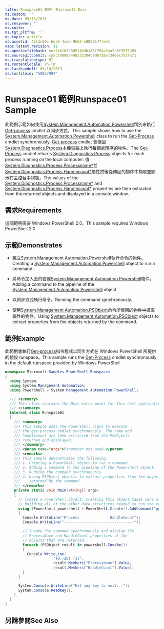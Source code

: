 ```yaml
---
title: Runspace01 範例 |Microsoft Docs
ms.custom: ''
ms.date: 09/13/2016
ms.reviewer: ''
ms.suite: ''
ms.tgt_pltfrm: ''
ms.topic: article
ms.assetid: 42c1c59c-6da5-4cda-9562-e8059177fee1
caps.latest.revision: 11
ms.openlocfilehash: eec9c616fc6d5240db185f764a3ea2c8f9575d03
ms.sourcegitcommit: caac7d098a448232304c9d6728e7340ec7517a71
ms.translationtype: MT
ms.contentlocale: zh-TW
ms.lasthandoff: 03/16/2019
ms.locfileid: "58057904"
---
```

# <a name="runspace01-sample"></a><span data-ttu-id="1caf3-102">Runspace01 範例</span><span class="sxs-lookup"><span data-stu-id="1caf3-102">Runspace01 Sample</span></span>

<span data-ttu-id="1caf3-103">此範例示範如何使用[System.Management.Automation.Powershell](/dotnet/api/system.management.automation.powershell)類別來執行[Get-process](/powershell/module/Microsoft.PowerShell.Management/Get-Process) cmdlet 以同步方式。</span><span class="sxs-lookup"><span data-stu-id="1caf3-103">This sample shows how to use the [System.Management.Automation.Powershell](/dotnet/api/system.management.automation.powershell) class to run the [Get-Process](/powershell/module/Microsoft.PowerShell.Management/Get-Process) cmdlet synchronously.</span></span> <span data-ttu-id="1caf3-104">[Get-process](/powershell/module/Microsoft.PowerShell.Management/Get-Process) cmdlet 會傳回[System.Diagnostics.Process](/dotnet/api/System.Diagnostics.Process)本機電腦上執行每個處理序的物件。</span><span class="sxs-lookup"><span data-stu-id="1caf3-104">The [Get-Process](/powershell/module/Microsoft.PowerShell.Management/Get-Process) cmdlet returns [System.Diagnostics.Process](/dotnet/api/System.Diagnostics.Process) objects for each process running on the local computer.</span></span> <span data-ttu-id="1caf3-105">值[System.Diagnostics.Process.Processname\*](/dotnet/api/System.Diagnostics.Process.ProcessName)並[System.Diagnostics.Process.Handlecount\*](/dotnet/api/System.Diagnostics.Process.Handlecount)屬性然後從傳回的物件中擷取並顯示在主控台中視窗。</span><span class="sxs-lookup"><span data-stu-id="1caf3-105">The values of the [System.Diagnostics.Process.Processname\*](/dotnet/api/System.Diagnostics.Process.ProcessName) and [System.Diagnostics.Process.Handlecount\*](/dotnet/api/System.Diagnostics.Process.Handlecount) properties are then extracted from the returned objects and displayed in a console window.</span></span>

## <a name="requirements"></a><span data-ttu-id="1caf3-106">需求</span><span class="sxs-lookup"><span data-stu-id="1caf3-106">Requirements</span></span>

 <span data-ttu-id="1caf3-107">這個範例需要 Windows PowerShell 2.0。</span><span class="sxs-lookup"><span data-stu-id="1caf3-107">This sample requires Windows PowerShell 2.0.</span></span>

## <a name="demonstrates"></a><span data-ttu-id="1caf3-108">示範</span><span class="sxs-lookup"><span data-stu-id="1caf3-108">Demonstrates</span></span>

- <span data-ttu-id="1caf3-109">建立[System.Management.Automation.Powershell](/dotnet/api/system.management.automation.powershell)執行命令的物件。</span><span class="sxs-lookup"><span data-stu-id="1caf3-109">Creating a [System.Management.Automation.Powershell](/dotnet/api/system.management.automation.powershell) object to run a command.</span></span>

- <span data-ttu-id="1caf3-110">將命令加入至的管線[System.Management.Automation.Powershell](/dotnet/api/system.management.automation.powershell)物件。</span><span class="sxs-lookup"><span data-stu-id="1caf3-110">Adding a command to the pipeline of the [System.Management.Automation.Powershell](/dotnet/api/system.management.automation.powershell) object.</span></span>

- <span data-ttu-id="1caf3-111">以同步方式執行命令。</span><span class="sxs-lookup"><span data-stu-id="1caf3-111">Running the command synchronously.</span></span>

- <span data-ttu-id="1caf3-112">使用[System.Management.Automation.PSObject](/dotnet/api/System.Management.Automation.PSObject)命令所傳回的物件中擷取屬性的物件。</span><span class="sxs-lookup"><span data-stu-id="1caf3-112">Using [System.Management.Automation.PSObject](/dotnet/api/System.Management.Automation.PSObject) objects to extract properties from the objects returned by the command.</span></span>

## <a name="example"></a><span data-ttu-id="1caf3-113">範例</span><span class="sxs-lookup"><span data-stu-id="1caf3-113">Example</span></span>

 <span data-ttu-id="1caf3-114">此範例會執行[Get-process](/powershell/module/Microsoft.PowerShell.Management/Get-Process)指令程式以同步方式在 Windows PowerShell 所提供的預設 runspace。</span><span class="sxs-lookup"><span data-stu-id="1caf3-114">This sample runs the [Get-Process](/powershell/module/Microsoft.PowerShell.Management/Get-Process) cmdlet synchronously in the default runspace provided by Windows PowerShell.</span></span>

```csharp
namespace Microsoft.Samples.PowerShell.Runspaces
{
  using System;
  using System.Management.Automation;
  using PowerShell = System.Management.Automation.PowerShell;

  /// <summary>
  /// This class contains the Main entry point for this host application.
  /// </summary>
  internal class Runspace01
  {
    /// <summary>
    /// This sample uses the PowerShell class to execute
    /// the get-process cmdlet synchronously. The name and
    /// handlecount are then extracted from the PSObjects
    /// returned and displayed.
    /// </summary>
    /// <param name="args">Parameter not used.</param>
    /// <remarks>
    /// This sample demonstrates the following:
    /// 1. Creating a PowerShell object to run a command.
    /// 2. Adding a command to the pipeline of the PowerShell object.
    /// 3. Running the command synchronously.
    /// 4. Using PSObject objects to extract properties from the objects
    ///    returned by the command.
    /// </remarks>
    private static void Main(string[] args)
    {
      // Create a PowerShell object. Creating this object takes care of
      // building all of the other data structures needed to run the command.
      using (PowerShell powershell = PowerShell.Create().AddCommand("get-process"))
      {
        Console.WriteLine("Process              HandleCount");
        Console.WriteLine("--------------------------------");

        // Invoke the command synchronously and display the
        // ProcessName and HandleCount properties of the
        // objects that are returned.
        foreach (PSObject result in powershell.Invoke())
        {
          Console.WriteLine(
                      "{0,-20} {1}",
                      result.Members["ProcessName"].Value,
                      result.Members["HandleCount"].Value);
        }
      }

      System.Console.WriteLine("Hit any key to exit...");
      System.Console.ReadKey();
    }
  }
}
```

## <a name="see-also"></a><span data-ttu-id="1caf3-115">另請參閱</span><span class="sxs-lookup"><span data-stu-id="1caf3-115">See Also</span></span>
